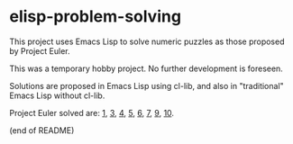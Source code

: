 # elisp-problem-solving

This project uses Emacs Lisp to solve numeric puzzles as those proposed by Project Euler.

This was a temporary hobby project. No further development is foreseen.

Solutions are proposed in Emacs Lisp using cl-lib, and also in "traditional" Emacs Lisp without cl-lib.

Project Euler solved are: [1](https://projecteuler.net/problem=1), [3](https://projecteuler.net/problem=3), [4](https://projecteuler.net/problem=4), [5](https://projecteuler.net/problem=5), [6](https://projecteuler.net/problem=6), [7](https://projecteuler.net/problem=7), [9](https://projecteuler.net/problem=9), [10](https://projecteuler.net/problem=10).

(end of README)
